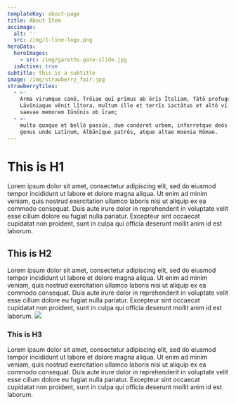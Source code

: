 ```yaml
---
templateKey: about-page
title: About Item
accimage:
  alt: ''
  src: /img/1-line-logo.png
heroData:
  heroImages:
    - src: /img/gareths-gate-slide.jpg
  isActive: true
subtitle: this is a subtitle
image: /img/strawberry_fair.jpg
strawberryTiles:
  - >-
    Arma virumque canō, Trōiae quī prīmus ab ōrīs Ītaliam, fātō profugus,
    Lāvīniaque vēnit lītora, multum ille et terrīs iactātus et altō vī superum
    saevae memorem Iūnōnis ob īram;
  - >-
    multa quoque et bellō passūs, dum conderet urbem, inferretque deōs Latiō,
    genus unde Latīnum, Albānīque patrēs, atque altae moenia Rōmae.
---
```


# This is H1
Lorem ipsum dolor sit amet, consectetur adipiscing elit, sed do eiusmod tempor incididunt ut labore et dolore magna aliqua. Ut enim ad minim veniam, quis nostrud exercitation ullamco laboris nisi ut aliquip ex ea commodo consequat. Duis aute irure dolor in reprehenderit in voluptate velit esse cillum dolore eu fugiat nulla pariatur. Excepteur sint occaecat cupidatat non proident, sunt in culpa qui officia deserunt mollit anim id est laborum.
## This is H2
Lorem ipsum dolor sit amet, consectetur adipiscing elit, sed do eiusmod tempor incididunt ut labore et dolore magna aliqua. Ut enim ad minim veniam, quis nostrud exercitation ullamco laboris nisi ut aliquip ex ea commodo consequat. Duis aute irure dolor in reprehenderit in voluptate velit esse cillum dolore eu fugiat nulla pariatur. Excepteur sint occaecat cupidatat non proident, sunt in culpa qui officia deserunt mollit anim id est laborum.
![](/img/strawberry.jpg)
### This is H3
Lorem ipsum dolor sit amet, consectetur adipiscing elit, sed do eiusmod tempor incididunt ut labore et dolore magna aliqua. Ut enim ad minim veniam, quis nostrud exercitation ullamco laboris nisi ut aliquip ex ea commodo consequat. Duis aute irure dolor in reprehenderit in voluptate velit esse cillum dolore eu fugiat nulla pariatur. Excepteur sint occaecat cupidatat non proident, sunt in culpa qui officia deserunt mollit anim id est laborum.
